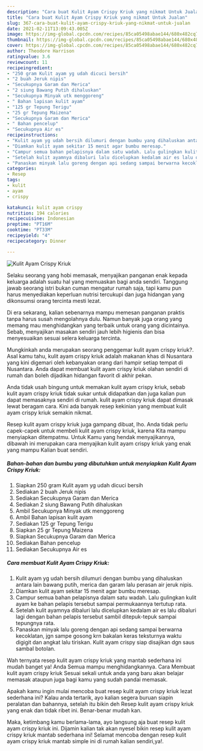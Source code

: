 ```yaml
---
description: "Cara buat Kulit Ayam Crispy Kriuk yang nikmat Untuk Jualan"
title: "Cara buat Kulit Ayam Crispy Kriuk yang nikmat Untuk Jualan"
slug: 367-cara-buat-kulit-ayam-crispy-kriuk-yang-nikmat-untuk-jualan
date: 2021-02-11T13:09:43.005Z
image: https://img-global.cpcdn.com/recipes/85ca05498abae144/680x482cq70/kulit-ayam-crispy-kriuk-foto-resep-utama.jpg
thumbnail: https://img-global.cpcdn.com/recipes/85ca05498abae144/680x482cq70/kulit-ayam-crispy-kriuk-foto-resep-utama.jpg
cover: https://img-global.cpcdn.com/recipes/85ca05498abae144/680x482cq70/kulit-ayam-crispy-kriuk-foto-resep-utama.jpg
author: Theodore Harrison
ratingvalue: 3.6
reviewcount: 11
recipeingredient:
- "250 gram Kulit ayam yg udah dicuci bersih"
- "2 buah Jeruk nipis"
- "Secukupnya Garam dan Merica"
- "2 siung Bawang Putih dihaluskan"
- "Secukupnya Minyak utk menggoreng"
- " Bahan lapisan kulit ayam"
- "125 gr Tepung Terigu"
- "25 gr Tepung Maizena"
- "Secukupnya Garam dan Merica"
- " Bahan pencelup"
- "Secukupnya Air es"
recipeinstructions:
- "Kulit ayam yg udah bersih dilumuri dengan bumbu yang dihaluskan antara lain bawang putih, merica dan garam lalu perasan air jeruk nipis."
- "Diamkan kulit ayam sekitar 15 menit agar bumbu meresap."
- "Campur semua bahan pelapisnya dalam satu wadah. Lalu gulingkan kulit ayam ke bahan pelapis tersebut sampai permukaannya tertutup rata."
- "Setelah kulit ayamnya dibaluri lalu dicelupkan kedalam air es lalu dibaluri lagi dengan bahan pelapis tersebut sambil ditepuk-tepuk sampai tepungnya rata."
- "Panaskan minyak lalu goreng dengan api sedang sampai berwarna kecoklatan, jgn sampe gosong krn bakalan keras teksturnya waktu digigit dan angkat lalu tiriskan. Kulit ayam crispy siap disajikan dgn saus sambal botolan."
categories:
- Resep
tags:
- kulit
- ayam
- crispy

katakunci: kulit ayam crispy 
nutrition: 194 calories
recipecuisine: Indonesian
preptime: "PT16M"
cooktime: "PT33M"
recipeyield: "4"
recipecategory: Dinner

---
```



![Kulit Ayam Crispy Kriuk](https://img-global.cpcdn.com/recipes/85ca05498abae144/680x482cq70/kulit-ayam-crispy-kriuk-foto-resep-utama.jpg)

Selaku seorang yang hobi memasak, menyajikan panganan enak kepada keluarga adalah suatu hal yang memuaskan bagi anda sendiri. Tanggung jawab seorang istri bukan cuman mengatur rumah saja, tapi kamu pun harus menyediakan keperluan nutrisi tercukupi dan juga hidangan yang dikonsumsi orang tercinta mesti lezat.

Di era  sekarang, kalian sebenarnya mampu memesan panganan praktis tanpa harus susah mengolahnya dulu. Namun banyak juga orang yang memang mau menghidangkan yang terbaik untuk orang yang dicintainya. Sebab, menyajikan masakan sendiri jauh lebih higienis dan bisa menyesuaikan sesuai selera keluarga tercinta. 



Mungkinkah anda merupakan seorang penggemar kulit ayam crispy kriuk?. Asal kamu tahu, kulit ayam crispy kriuk adalah makanan khas di Nusantara yang kini digemari oleh kebanyakan orang dari hampir setiap tempat di Nusantara. Anda dapat membuat kulit ayam crispy kriuk olahan sendiri di rumah dan boleh dijadikan hidangan favorit di akhir pekan.

Anda tidak usah bingung untuk memakan kulit ayam crispy kriuk, sebab kulit ayam crispy kriuk tidak sukar untuk didapatkan dan juga kalian pun dapat memasaknya sendiri di rumah. kulit ayam crispy kriuk dapat dimasak lewat beragam cara. Kini ada banyak resep kekinian yang membuat kulit ayam crispy kriuk semakin nikmat.

Resep kulit ayam crispy kriuk juga gampang dibuat, lho. Anda tidak perlu capek-capek untuk membeli kulit ayam crispy kriuk, karena Kita mampu menyiapkan ditempatmu. Untuk Kamu yang hendak menyajikannya, dibawah ini merupakan cara menyajikan kulit ayam crispy kriuk yang enak yang mampu Kalian buat sendiri.

<!--inarticleads1-->

##### Bahan-bahan dan bumbu yang dibutuhkan untuk menyiapkan Kulit Ayam Crispy Kriuk:

1. Siapkan 250 gram Kulit ayam yg udah dicuci bersih
1. Sediakan 2 buah Jeruk nipis
1. Sediakan Secukupnya Garam dan Merica
1. Sediakan 2 siung Bawang Putih dihaluskan
1. Ambil Secukupnya Minyak utk menggoreng
1. Ambil  Bahan lapisan kulit ayam
1. Sediakan 125 gr Tepung Terigu
1. Siapkan 25 gr Tepung Maizena
1. Siapkan Secukupnya Garam dan Merica
1. Sediakan  Bahan pencelup
1. Sediakan Secukupnya Air es




<!--inarticleads2-->

##### Cara membuat Kulit Ayam Crispy Kriuk:

1. Kulit ayam yg udah bersih dilumuri dengan bumbu yang dihaluskan antara lain bawang putih, merica dan garam lalu perasan air jeruk nipis.
1. Diamkan kulit ayam sekitar 15 menit agar bumbu meresap.
1. Campur semua bahan pelapisnya dalam satu wadah. Lalu gulingkan kulit ayam ke bahan pelapis tersebut sampai permukaannya tertutup rata.
1. Setelah kulit ayamnya dibaluri lalu dicelupkan kedalam air es lalu dibaluri lagi dengan bahan pelapis tersebut sambil ditepuk-tepuk sampai tepungnya rata.
1. Panaskan minyak lalu goreng dengan api sedang sampai berwarna kecoklatan, jgn sampe gosong krn bakalan keras teksturnya waktu digigit dan angkat lalu tiriskan. Kulit ayam crispy siap disajikan dgn saus sambal botolan.




Wah ternyata resep kulit ayam crispy kriuk yang mantab sederhana ini mudah banget ya! Anda Semua mampu menghidangkannya. Cara Membuat kulit ayam crispy kriuk Sesuai sekali untuk anda yang baru akan belajar memasak ataupun juga bagi kamu yang sudah pandai memasak.

Apakah kamu ingin mulai mencoba buat resep kulit ayam crispy kriuk lezat sederhana ini? Kalau anda tertarik, ayo kalian segera buruan siapin peralatan dan bahannya, setelah itu bikin deh Resep kulit ayam crispy kriuk yang enak dan tidak ribet ini. Benar-benar mudah kan. 

Maka, ketimbang kamu berlama-lama, ayo langsung aja buat resep kulit ayam crispy kriuk ini. Dijamin kalian tak akan nyesel bikin resep kulit ayam crispy kriuk mantab sederhana ini! Selamat mencoba dengan resep kulit ayam crispy kriuk mantab simple ini di rumah kalian sendiri,ya!.

